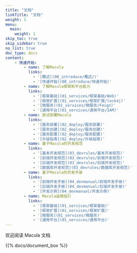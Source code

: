 ```yaml
---
title: "文档"
linkTitle: "文档"
weight: 1
menu:
  main:
    weight: 1
skip_toc: true
skip_sidebar: true
no_list: true
doc_type: docs
content:
    - 快速开始:
        - name: 了解Macula
          links:
            - '[概述](00_introduce/概述/)'
            - '[快速开始](00_introduce/快速开始)'
        - name: 了解Macula框架和平台能力
          links:
            - '[框架基础](01_services/框架基础/Web)'
            - '[框架扩展](01_services/框架扩展/lock4j)'
            - '[微服务](01_services/微服务/Feign)'
            - '[通用平台](01_services/通用平台/IAM)'
        - name: 尝试部署Macula
          links:
            - '[服务部署](02_deploy/服务部署)'
            - '[服务创建](02_deploy/服务创建)'
            - '[服务配置](02_deploy/服务配置)'
            - '[升级指南](02_deploy/升级指南)'
        - name: 基于Macula的开发规范
          links:
            - '[基本开发规范](03_devrules/基本开发规范)'
            - '[前端开发规范](03_devrules/前端开发规范)'
            - '[后端开发规范](03_devrules/后端开发规范)'
            - '[数据库开发规范](03_devrules/数据库开发规范)'        
        - name: 基于Macula的开发手册
          links:
            - '[前端开发手册](04_devmanual/前端开发手册)'
            - '[后端开发手册](04_devmanual/后端开发手册)'
            - '[开发示例](04_devmanual/开发示例)' 
        - name: Macula运维指引
          links:
            - '[框架基础](01_services/框架基础)'
            - '[框架扩展](01_services/框架扩展)'
            - '[微服务](01_services/微服务)'
            - '[通用平台](01_services/通用平台)'                                           
---
```


欢迎阅读 Macula 文档



{{% docs/document_box %}}



